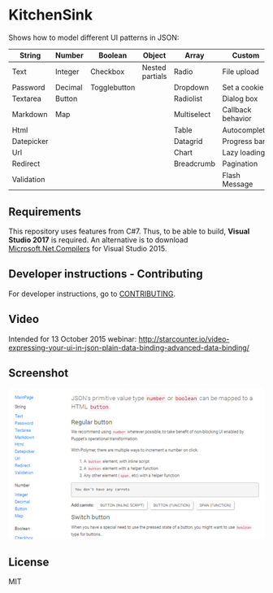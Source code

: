 # KitchenSink

Shows how to model different UI patterns in JSON:

| String  | Number  | Boolean | Object  | Array  | Custom  |
|---|---|---|---|---|---|
|  Text |  Integer | Checkbox  |  Nested partials | Radio  | File upload  |
| Password  |  Decimal | Togglebutton  |   | Dropdown  | Set a cookie  |
| Textarea  |  Button |   |   |  Radiolist | Dialog box  |
| Markdown  | Map  |   |   | Multiselect  |  Callback behavior |
| Html  |   |   |   | Table  | Autocomplete  |
| Datepicker  |   |   |   | Datagrid  | Progress bar  |
| Url  |   |   |   |  Chart |  Lazy loading |
| Redirect  |   |   |   | Breadcrumb  | Pagination  |
| Validation  |   |   |   |   | Flash Message  |

## Requirements

This repository uses features from C#7. Thus, to be able to build, **Visual Studio 2017** is required. An alternative is to download [Microsoft.Net.Compilers](https://www.nuget.org/packages/Microsoft.Net.Compilers/) for Visual Studio 2015.

## Developer instructions - Contributing

For developer instructions, go to [CONTRIBUTING](CONTRIBUTING.md).

## Video

Intended for 13 October 2015 webinar: http://starcounter.io/video-expressing-your-ui-in-json-plain-data-binding-advanced-data-binding/

## Screenshot

![](KitchenSink.PNG)

## License

MIT
